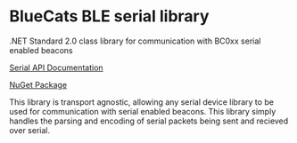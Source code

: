 # BlueCats BLE serial library
.NET Standard 2.0 class library for communication with BC0xx serial enabled beacons

[Serial API Documentation](https://github.com/bluecats/bluecats-docs/blob/master/BlueCats-BC010-Serial-Public-API-0.1.0.markdown)

[NuGet Package]()

This library is transport agnostic, allowing any serial device library to be used for communication with serial enabled beacons. This library simply handles the parsing and encoding of serial packets being sent and recieved over serial. 

